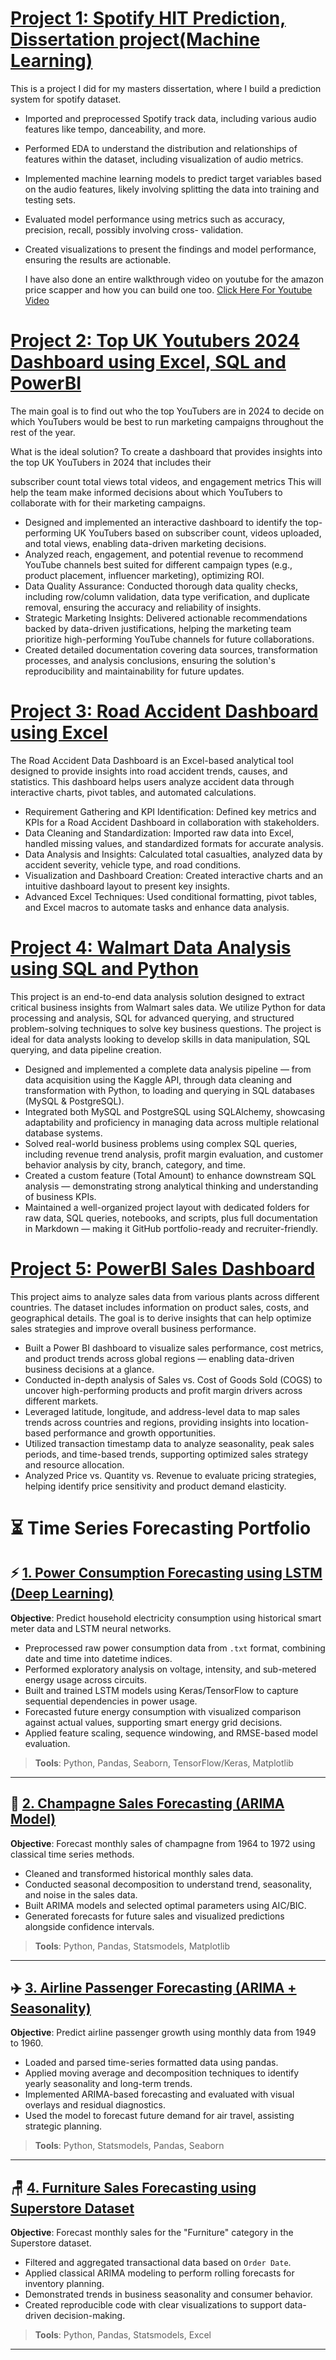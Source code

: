 # [Project 1: Spotify HIT Prediction, Dissertation project(Machine Learning)](https://github.com/mrharit/Dissertation_project)

This is a project I did for my masters dissertation, where I build a prediction system for spotify dataset.

* Imported and preprocessed Spotify track data, including various audio features like tempo, danceability, and more.
* Performed EDA to understand the distribution and relationships of features within the dataset, including visualization of audio metrics.
* Implemented machine learning models to predict target variables based on the audio features, likely involving splitting the 
data into training and testing sets.
* Evaluated model performance using metrics such as accuracy, precision, recall, possibly involving cross- validation. 
* Created visualizations to present the findings and model performance, ensuring the results are actionable.
  
  I have also done an entire walkthrough video on youtube for the amazon price scapper and how you can build one too. [Click Here For Youtube Video](https://youtu.be/h-Ctr6KVcUY)

# [Project 2: Top UK Youtubers 2024 Dashboard using Excel, SQL and PowerBI](https://github.com/mrharit/Road_Accident_Dashboard_Excel)

The main goal is to find out who the top YouTubers are in 2024 to decide on which YouTubers would be best to run marketing campaigns throughout the rest of the year.

What is the ideal solution?
To create a dashboard that provides insights into the top UK YouTubers in 2024 that includes their

subscriber count
total views
total videos, and
engagement metrics
This will help the team make informed decisions about which YouTubers to collaborate with for their marketing campaigns.

* Designed and implemented an interactive dashboard to identify the top-performing UK YouTubers based on subscriber count, videos uploaded, and total views, enabling data-driven marketing decisions.
* Analyzed reach, engagement, and potential revenue to recommend YouTube channels best suited for different campaign types (e.g., product placement, influencer marketing), optimizing ROI.
* Data Quality Assurance: Conducted thorough data quality checks, including row/column validation, data type verification, and duplicate removal, ensuring the accuracy and reliability of insights.
* Strategic Marketing Insights: Delivered actionable recommendations backed by data-driven justifications, helping the marketing team prioritize high-performing YouTube channels for future collaborations.
*  Created detailed documentation covering data sources, transformation processes, and analysis conclusions, ensuring the solution's reproducibility and maintainability for future updates.

# [Project 3: Road Accident Dashboard using Excel](https://github.com/mrharit/Road_Accident_Dashboard_Excel)

The Road Accident Data Dashboard is an Excel-based analytical tool designed to provide insights into road accident trends, causes, and statistics. This dashboard helps users analyze accident data through interactive charts, pivot tables, and automated calculations.

* Requirement Gathering and KPI Identification: Defined key metrics and KPIs for a Road Accident Dashboard in collaboration with stakeholders.
* Data Cleaning and Standardization: Imported raw data into Excel, handled missing values, and standardized formats for accurate analysis.
* Data Analysis and Insights: Calculated total casualties, analyzed data by accident severity, vehicle type, and road conditions.
* Visualization and Dashboard Creation: Created interactive charts and an intuitive dashboard layout to present key insights.
* Advanced Excel Techniques: Used conditional formatting, pivot tables, and Excel macros to automate tasks and enhance data analysis.

# [Project 4: Walmart Data Analysis using SQL and Python](https://github.com/mrharit/Walmart_Python_SQL_Project)

This project is an end-to-end data analysis solution designed to extract critical business insights from Walmart sales data. We utilize Python for data processing and analysis, SQL for advanced querying, and structured problem-solving techniques to solve key business questions. The project is ideal for data analysts looking to develop skills in data manipulation, SQL querying, and data pipeline creation.

* Designed and implemented a complete data analysis pipeline — from data acquisition using the Kaggle API, through data cleaning and transformation with Python, to loading and querying in SQL databases (MySQL & PostgreSQL).
* Integrated both MySQL and PostgreSQL using SQLAlchemy, showcasing adaptability and proficiency in managing data across multiple relational database systems.
* Solved real-world business problems using complex SQL queries, including revenue trend analysis, profit margin evaluation, and customer behavior analysis by city, branch, category, and time.
* Created a custom feature (Total Amount) to enhance downstream SQL analysis — demonstrating strong analytical thinking and understanding of business KPIs.
* Maintained a well-organized project layout with dedicated folders for raw data, SQL queries, notebooks, and scripts, plus full documentation in Markdown — making it GitHub portfolio-ready and recruiter-friendly.

# [Project 5: PowerBI Sales Dashboard](https://github.com/mrharit/PowerBI_Sales_project)

This project aims to analyze sales data from various plants across different countries. The dataset includes information on product sales, costs, and geographical details. The goal is to derive insights that can help optimize sales strategies and improve overall business performance.

* Built a Power BI dashboard to visualize sales performance, cost metrics, and product trends across global regions — enabling data-driven business decisions at a glance.
* Conducted in-depth analysis of Sales vs. Cost of Goods Sold (COGS) to uncover high-performing products and profit margin drivers across different markets.
* Leveraged latitude, longitude, and address-level data to map sales trends across countries and regions, providing insights into location-based performance and growth opportunities.
* Utilized transaction timestamp data to analyze seasonality, peak sales periods, and time-based trends, supporting optimized sales strategy and resource allocation.
* Analyzed Price vs. Quantity vs. Revenue to evaluate pricing strategies, helping identify price sensitivity and product demand elasticity.


# ⏳ Time Series Forecasting Portfolio


## ⚡ [1. Power Consumption Forecasting using LSTM (Deep Learning)](https://github.com/mrharit)

**Objective**: Predict household electricity consumption using historical smart meter data and LSTM neural networks.

- Preprocessed raw power consumption data from `.txt` format, combining date and time into datetime indices.
- Performed exploratory analysis on voltage, intensity, and sub-metered energy usage across circuits.
- Built and trained LSTM models using Keras/TensorFlow to capture sequential dependencies in power usage.
- Forecasted future energy consumption with visualized comparison against actual values, supporting smart energy grid decisions.
- Applied feature scaling, sequence windowing, and RMSE-based model evaluation.

> **Tools**: Python, Pandas, Seaborn, TensorFlow/Keras, Matplotlib

---

## 🥂 [2. Champagne Sales Forecasting (ARIMA Model)](https://github.com/mrharit)

**Objective**: Forecast monthly sales of champagne from 1964 to 1972 using classical time series methods.

- Cleaned and transformed historical monthly sales data.
- Conducted seasonal decomposition to understand trend, seasonality, and noise in the sales data.
- Built ARIMA models and selected optimal parameters using AIC/BIC.
- Generated forecasts for future sales and visualized predictions alongside confidence intervals.

> **Tools**: Python, Pandas, Statsmodels, Matplotlib

---

## ✈️ [3. Airline Passenger Forecasting (ARIMA + Seasonality)](https://github.com/mrharit)

**Objective**: Predict airline passenger growth using monthly data from 1949 to 1960.

- Loaded and parsed time-series formatted data using pandas.
- Applied moving average and decomposition techniques to identify yearly seasonality and long-term trends.
- Implemented ARIMA-based forecasting and evaluated with visual overlays and residual diagnostics.
- Used the model to forecast future demand for air travel, assisting strategic planning.

> **Tools**: Python, Statsmodels, Pandas, Seaborn

---

## 🪑 [4. Furniture Sales Forecasting using Superstore Dataset](https://github.com/mrharit)

**Objective**: Forecast monthly sales for the "Furniture" category in the Superstore dataset.

- Filtered and aggregated transactional data based on `Order Date`.
- Applied classical ARIMA modeling to perform rolling forecasts for inventory planning.
- Demonstrated trends in business seasonality and consumer behavior.
- Created reproducible code with clear visualizations to support data-driven decision-making.

> **Tools**: Python, Pandas, Statsmodels, Excel

---



